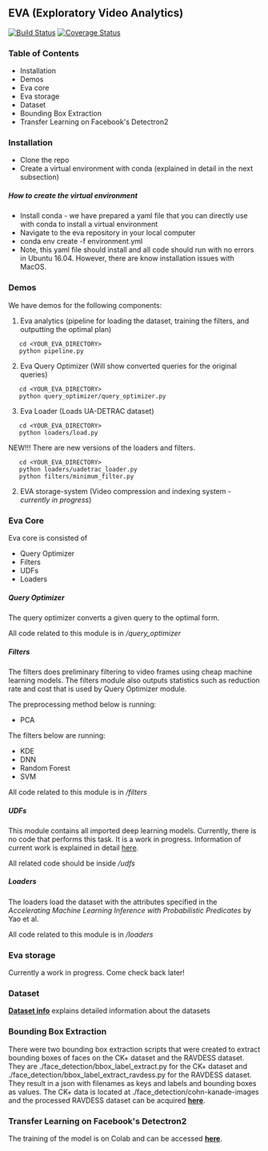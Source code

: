 ## EVA (Exploratory Video Analytics)

[![Build Status](https://travis-ci.org/georgia-tech-db/Eva.svg?branch=master)](https://travis-ci.com/georgia-tech-db/Eva)
[![Coverage Status](https://coveralls.io/repos/github/georgia-tech-db/Eva/badge.svg?branch=master)](https://coveralls.io/github/georgia-tech-db/Eva?branch=master)
### Table of Contents
* Installation
* Demos
* Eva core
* Eva storage
* Dataset
* Bounding Box Extraction
* Transfer Learning on Facebook's Detectron2

### Installation
* Clone the repo
* Create a virtual environment with conda (explained in detail in the next subsection)


##### How to create the virtual environment
* Install conda - we have prepared a yaml file that you can directly use with conda to install a virtual environment
* Navigate to the eva repository in your local computer
* conda env create -f environment.yml
* Note, this yaml file should install and all code should run with no errors in Ubuntu 16.04.
   However, there are know installation issues with MacOS.

### Demos
We have demos for the following components:
1. Eva analytics (pipeline for loading the dataset, training the filters, and outputting the optimal plan)
```commandline
   cd <YOUR_EVA_DIRECTORY>
   python pipeline.py
```
2. Eva Query Optimizer (Will show converted queries for the original queries)
```commandline
   cd <YOUR_EVA_DIRECTORY>
   python query_optimizer/query_optimizer.py
```
3. Eva Loader (Loads UA-DETRAC dataset)
```commandline
   cd <YOUR_EVA_DIRECTORY>
   python loaders/load.py
```

NEW!!! There are new versions of the loaders and filters.
```commandline
   cd <YOUR_EVA_DIRECTORY>
   python loaders/uadetrac_loader.py
   python filters/minimum_filter.py
```

2. EVA storage-system (Video compression and indexing system - *currently in progress*)

### Eva Core
Eva core is consisted of
* Query Optimizer
* Filters
* UDFs
* Loaders

##### Query Optimizer
The query optimizer converts a given query to the optimal form.

All code related to this module is in */query_optimizer*

##### Filters
The filters does preliminary filtering to video frames using cheap machine learning models.
The filters module also outputs statistics such as reduction rate and cost that is used by Query Optimizer module.

The preprocessing method below is running:
* PCA

The filters below are running:
* KDE
* DNN
* Random Forest
* SVM

All code related to this module is in */filters*

##### UDFs
This module contains all imported deep learning models. Currently, there is no code that performs this task. It is a work in progress.
Information of current work is explained in detail [here](src/udfs/README.md).

All related code should be inside */udfs*

##### Loaders
The loaders load the dataset with the attributes specified in the *Accelerating Machine Learning Inference with Probabilistic Predicates* by Yao et al.

All code related to this module is in */loaders*

### Eva storage
Currently a work in progress. Come check back later!


### Dataset
__[Dataset info](data/README.md)__ explains detailed information about the  datasets

### Bounding Box Extraction

There were two bounding box extraction scripts that were created to extract bounding boxes of faces on the CK+ dataset and the RAVDESS dataset. They are ./face_detection/bbox_label_extract.py for the CK+ dataset and ./face_detection/bbox_label_extract_ravdess.py for the RAVDESS dataset. They result in a json with filenames as keys and labels and bounding boxes as values. The CK+ data is located at ./face_detection/cohn-kanade-images and the processed RAVDESS dataset can be acquired __[here](https://drive.google.com/open?id=1rI8VAdA3nAVCXs5U0sVCYHDZJG3mjzsv)__.

### Transfer Learning on Facebook's Detectron2

The training of the model is on Colab and can be accessed __[here](https://colab.research.google.com/drive/1CIeFUsSxXh1AbjaFp6Nz7-aWwN6Z-_fq)__.
